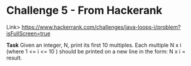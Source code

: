 # Challenge 5 - From Hackerank
Link> https://www.hackerrank.com/challenges/java-loops-i/problem?isFullScreen=true

**Task**
Given an integer, N, print its first 10 multiples. Each multiple N x i (where 1 <= i <= 10 ) should be printed on a new line in the form: N x i = result.
